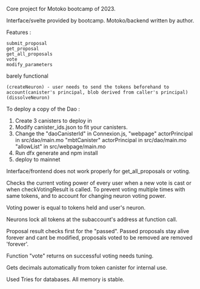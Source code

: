 Core project for Motoko bootcamp of 2023.

Interface/svelte provided by bootcamp.
Motoko/backend written by author.

Features :  
	
	submit_proposal
	get_proposal
	get_all_proposals
	vote
	modify_parameters

barely functional 
	
	(createNeuron) - user needs to send the tokens beforehand to account(canister's principal, blob derived from caller's principal)
	(dissolveNeuron)

To deploy a copy of the Dao :
1. Create 3 canisters to deploy in
2. Modify canister_ids.json to fit your canisters.
3. Change the 
	"daoCanisterId" in Connexion.js, 
	"webpage" actorPrincipal in src/dao/main.mo
	"mbtCanister" actorPrincipal in src/dao/main.mo
	"allowList" in src/webpage/main.mo
4. Run dfx generate and npm install
5. deploy to mainnet

Interface/frontend does not work properly for get_all_proposals or voting. 

Checks the current voting power of every user when a new vote is cast or when checkVotingResult is called. To prevent voting multiple times with same tokens, and to account for changing neuron voting power.

Voting power is equal to tokens held and user's neuron.

Neurons lock all tokens at the subaccount's address at function call. 

Proposal result checks first for the "passed". Passed proposals stay alive forever and cant be modified, proposals voted to be removed are removed 'forever'.

Function "vote" returns on successful voting needs tuning. 

Gets decimals automatically from token canister for internal use.

Used Tries for databases. All memory is stable.

